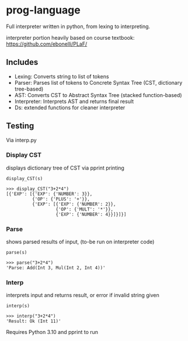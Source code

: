 # prog-language

Full interpreter written in python, from lexing to interpreting.

interpreter portion heavily based on course textbook: https://github.com/ebonelli/PLaF/

## Includes

- Lexing: Converts string to list of tokens
- Parser: Parses list of tokens to Concrete Syntax Tree (CST, dictionary tree-based)
- AST: Converts CST to Abstract Syntax Tree (stacked function-based)
- Interpreter: Interprets AST and returns final result
- Ds: extended functions for cleaner interpreter

## Testing

Via interp.py

### Display CST

displays dictionary tree of CST via pprint printing
```
display_CST(s)
```

```
>>> display_CST("3+2*4")
[{'EXP': [{'EXP': {'NUMBER': 3}},
          {'OP': {'PLUS': '+'}},
          {'EXP': [{'EXP': {'NUMBER': 2}},
                   {'OP': {'MULT': '*'}},
                   {'EXP': {'NUMBER': 4}}]}]}]
```

### Parse

shows parsed results of input, (to-be run on interpreter code)
```
parse(s)
```

```
>>> parse("3+2*4")
'Parse: Add(Int 3, Mul(Int 2, Int 4))'
```

### Interp

interprets input and returns result, or error if invalid string given
```
interp(s)
```

```
>>> interp("3+2*4")
'Result: Ok (Int 11)'
```



Requires Python 3.10 and pprint to run
